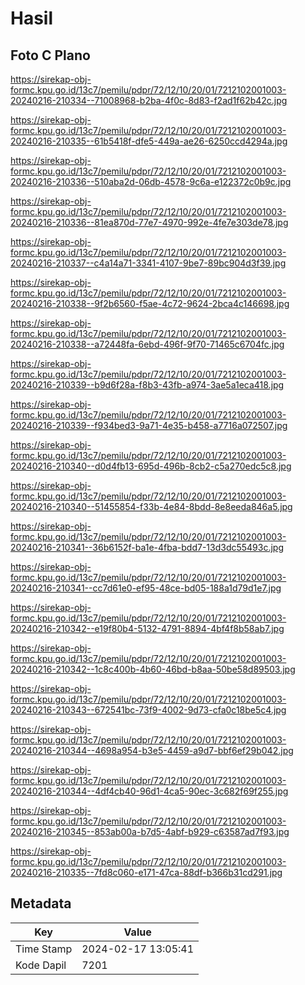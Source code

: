 # Hasil

## Foto C Plano

https://sirekap-obj-formc.kpu.go.id/13c7/pemilu/pdpr/72/12/10/20/01/7212102001003-20240216-210334--71008968-b2ba-4f0c-8d83-f2ad1f62b42c.jpg

https://sirekap-obj-formc.kpu.go.id/13c7/pemilu/pdpr/72/12/10/20/01/7212102001003-20240216-210335--61b5418f-dfe5-449a-ae26-6250ccd4294a.jpg

https://sirekap-obj-formc.kpu.go.id/13c7/pemilu/pdpr/72/12/10/20/01/7212102001003-20240216-210336--510aba2d-06db-4578-9c6a-e122372c0b9c.jpg

https://sirekap-obj-formc.kpu.go.id/13c7/pemilu/pdpr/72/12/10/20/01/7212102001003-20240216-210336--81ea870d-77e7-4970-992e-4fe7e303de78.jpg

https://sirekap-obj-formc.kpu.go.id/13c7/pemilu/pdpr/72/12/10/20/01/7212102001003-20240216-210337--c4a14a71-3341-4107-9be7-89bc904d3f39.jpg

https://sirekap-obj-formc.kpu.go.id/13c7/pemilu/pdpr/72/12/10/20/01/7212102001003-20240216-210338--9f2b6560-f5ae-4c72-9624-2bca4c146698.jpg

https://sirekap-obj-formc.kpu.go.id/13c7/pemilu/pdpr/72/12/10/20/01/7212102001003-20240216-210338--a72448fa-6ebd-496f-9f70-71465c6704fc.jpg

https://sirekap-obj-formc.kpu.go.id/13c7/pemilu/pdpr/72/12/10/20/01/7212102001003-20240216-210339--b9d6f28a-f8b3-43fb-a974-3ae5a1eca418.jpg

https://sirekap-obj-formc.kpu.go.id/13c7/pemilu/pdpr/72/12/10/20/01/7212102001003-20240216-210339--f934bed3-9a71-4e35-b458-a7716a072507.jpg

https://sirekap-obj-formc.kpu.go.id/13c7/pemilu/pdpr/72/12/10/20/01/7212102001003-20240216-210340--d0d4fb13-695d-496b-8cb2-c5a270edc5c8.jpg

https://sirekap-obj-formc.kpu.go.id/13c7/pemilu/pdpr/72/12/10/20/01/7212102001003-20240216-210340--51455854-f33b-4e84-8bdd-8e8eeda846a5.jpg

https://sirekap-obj-formc.kpu.go.id/13c7/pemilu/pdpr/72/12/10/20/01/7212102001003-20240216-210341--36b6152f-ba1e-4fba-bdd7-13d3dc55493c.jpg

https://sirekap-obj-formc.kpu.go.id/13c7/pemilu/pdpr/72/12/10/20/01/7212102001003-20240216-210341--cc7d61e0-ef95-48ce-bd05-188a1d79d1e7.jpg

https://sirekap-obj-formc.kpu.go.id/13c7/pemilu/pdpr/72/12/10/20/01/7212102001003-20240216-210342--e19f80b4-5132-4791-8894-4bf4f8b58ab7.jpg

https://sirekap-obj-formc.kpu.go.id/13c7/pemilu/pdpr/72/12/10/20/01/7212102001003-20240216-210342--1c8c400b-4b60-46bd-b8aa-50be58d89503.jpg

https://sirekap-obj-formc.kpu.go.id/13c7/pemilu/pdpr/72/12/10/20/01/7212102001003-20240216-210343--672541bc-73f9-4002-9d73-cfa0c18be5c4.jpg

https://sirekap-obj-formc.kpu.go.id/13c7/pemilu/pdpr/72/12/10/20/01/7212102001003-20240216-210344--4698a954-b3e5-4459-a9d7-bbf6ef29b042.jpg

https://sirekap-obj-formc.kpu.go.id/13c7/pemilu/pdpr/72/12/10/20/01/7212102001003-20240216-210344--4df4cb40-96d1-4ca5-90ec-3c682f69f255.jpg

https://sirekap-obj-formc.kpu.go.id/13c7/pemilu/pdpr/72/12/10/20/01/7212102001003-20240216-210345--853ab00a-b7d5-4abf-b929-c63587ad7f93.jpg

https://sirekap-obj-formc.kpu.go.id/13c7/pemilu/pdpr/72/12/10/20/01/7212102001003-20240216-210335--7fd8c060-e171-47ca-88df-b366b31cd291.jpg


## Metadata

| Key        | Value               |
| ---------- | ------------------- |
| Time Stamp | 2024-02-17 13:05:41 |
| Kode Dapil | 7201                |



